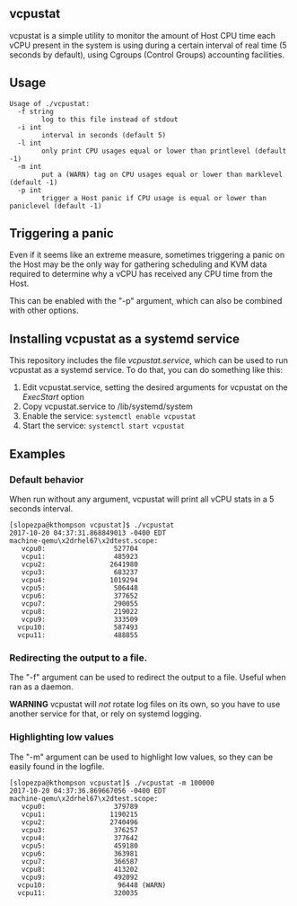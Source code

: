 ## vcpustat

vcpustat is a simple utility to monitor the amount of Host CPU time each vCPU present in the system is using during a certain interval of real time (5 seconds by default), using Cgroups (Control Groups) accounting facilities.

## Usage

```
Usage of ./vcpustat:
  -f string
    	log to this file instead of stdout
  -i int
    	interval in seconds (default 5)
  -l int
    	only print CPU usages equal or lower than printlevel (default -1)
  -m int
    	put a (WARN) tag on CPU usages equal or lower than marklevel (default -1)
  -p int
    	trigger a Host panic if CPU usage is equal or lower than paniclevel (default -1)
```

## Triggering a panic

Even if it seems like an extreme measure, sometimes triggering a panic on the Host may be the only way for gathering scheduling and KVM data required to determine why a vCPU has received any CPU time from the Host.

This can be enabled with the "-p" argument, which can also be combined with other options.


## Installing vcpustat as a systemd service

This repository includes the file *vcpustat.service*, which can be used to run vcpustat as a systemd service. To do that, you can do something like this:

1. Edit vcpustat.service, setting the desired arguments for vcpustat on the *ExecStart* option
2. Copy vcpustat.service to /lib/systemd/system
3. Enable the service: ```systemctl enable vcpustat```
4. Start the service: ```systemctl start vcpustat```

## Examples

### Default behavior

When run without any argument, vcpustat will print all vCPU stats in a 5 seconds interval.

```
[slopezpa@kthompson vcpustat]$ ./vcpustat
2017-10-20 04:37:31.868849013 -0400 EDT
machine-qemu\x2drhel67\x2dtest.scope:
   vcpu0:                 527704
   vcpu1:                 485923
   vcpu2:                2641980
   vcpu3:                 683237
   vcpu4:                1019294
   vcpu5:                 506448
   vcpu6:                 377652
   vcpu7:                 290055
   vcpu8:                 219022
   vcpu9:                 333509
  vcpu10:                 587493
  vcpu11:                 488855
```

### Redirecting the output to a file.

The "-f" argument can be used to redirect the output to a file. Useful when ran as a daemon.

**WARNING** vcpustat will *not* rotate log files on its own, so you have to use another service for that, or rely on systemd logging.

### Highlighting low values

The "-m" argument can be used to highlight low values, so they can be easily found in the logfile.

```
[slopezpa@kthompson vcpustat]$ ./vcpustat -m 100000
2017-10-20 04:37:36.869667056 -0400 EDT
machine-qemu\x2drhel67\x2dtest.scope:
   vcpu0:                 379789
   vcpu1:                1190215
   vcpu2:                2740496
   vcpu3:                 376257
   vcpu4:                 377642
   vcpu5:                 459180
   vcpu6:                 363981
   vcpu7:                 366587
   vcpu8:                 413202
   vcpu9:                 492092
  vcpu10:                  96448 (WARN)
  vcpu11:                 320035
```

